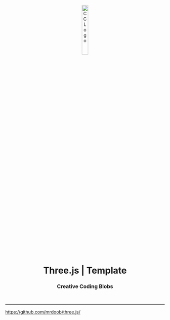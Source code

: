 <p align="center">
    <img src="https://github.com/scape-agency/blob.cc/blob/bfe4005975f28f73278ef0ee5cb0b700f5a9d30f/res/logo/logo-07-topaz.png" width="20%" height="20%" alt="CC Logo">
</p>
<h1 align='center' style='border-bottom: none;'>Three.js | Template</h1>
<h3 align='center'>Creative Coding Blobs</h3>
<br/>

---

https://github.com/mrdoob/three.js/
